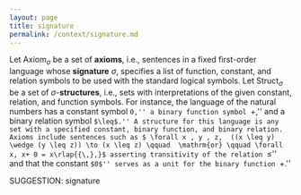 ```yaml
---
layout: page
title: signature
permalink: /context/signature.md
---
```


Let $\text{Axiom}_\sigma$ be a set of **axioms**, i.e., sentences in a fixed first-order language whose **signature** $\sigma$, specifies a list of function, constant, and relation symbols to be used with the standard logical symbols. Let $\text{Struct}_\sigma$ be a set of $\sigma$-**structures**, i.e., sets with interpretations of the given constant, relation, and function symbols. For instance, the language of the natural numbers has a constant symbol ``0,'' a binary function symbol ``+,'' and a binary relation symbol ``$\leq$.'' A structure for this language is any set with a specified constant, binary function, and binary relation. Axioms include sentences such as
$ \forall x , y , z,  ((x \leq y) \wedge (y \leq z)) \to (x \leq z) \qquad  \mathrm{or} \qquad \forall x, x+ 0 = x\rlap{{\,},}$ asserting transitivity of the relation ``$\leq$'' and that the constant ``$0$'' serves as a unit for the binary function ``$+$.''

SUGGESTION: signature